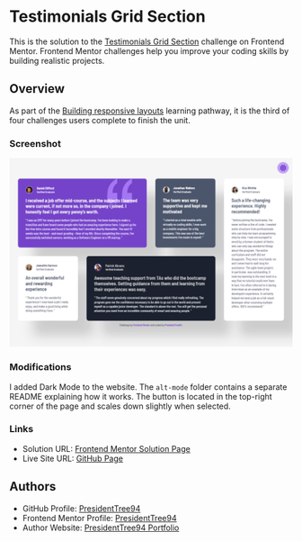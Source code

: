 # Testimonials Grid Section
This is the solution to the [Testimonials Grid Section](https://www.frontendmentor.io/challenges/testimonials-grid-section-Nnw6J7Un7) challenge on Frontend Mentor. Frontend Mentor challenges help you improve your coding skills by building realistic projects. 

## Overview
As part of the [Building responsive layouts](https://www.frontendmentor.io/learning-paths) learning pathway, it is the third of four challenges users complete to finish the unit.

### Screenshot
![Screenshot of desktop version](images/screenshot.png)

### Modifications
I added Dark Mode to the website. The `alt-mode` folder contains a separate README explaining how it works. The button is located in the top-right corner of the page and scales down slightly when selected.

### Links
- Solution URL: [Frontend Mentor Solution Page](https://www.frontendmentor.io/solutions/testimonials-grid-section-_tfcsjiFYY)
- Live Site URL: [GitHub Page](https://presidenttree94.github.io/testimonials-grid-section/)

## Authors
- GitHub Profile: [PresidentTree94](https://github.com/PresidentTree94)
- Frontend Mentor Profile: [PresidentTree94](https://www.frontendmentor.io/profile/PresidentTree94)
- Author Website: [PresidentTree94 Portfolio](https://presidenttree94.github.io/project-portfolio/)
